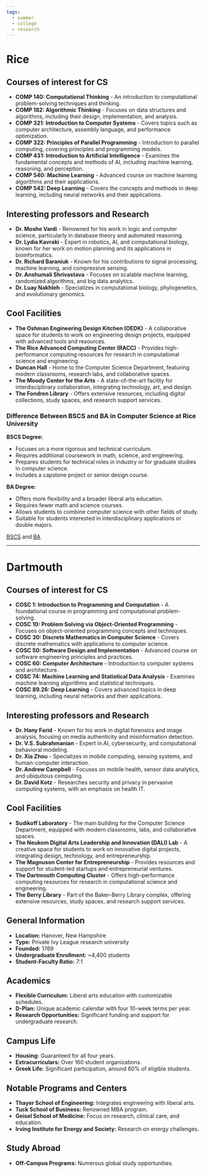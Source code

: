 ```yaml
---
tags:
  - summer
  - college
  - research
---
```

# Rice

## Courses of interest for CS
- **COMP 140: Computational Thinking** - An introduction to computational problem-solving techniques and thinking.
- **COMP 182: Algorithmic Thinking** - Focuses on data structures and algorithms, including their design, implementation, and analysis.
- **COMP 321: Introduction to Computer Systems** - Covers topics such as computer architecture, assembly language, and performance optimization.
- **COMP 322: Principles of Parallel Programming** - Introduction to parallel computing, covering principles and programming models.
- **COMP 431: Introduction to Artificial Intelligence** - Examines the fundamental concepts and methods of AI, including machine learning, reasoning, and perception.
- **COMP 540: Machine Learning** - Advanced course on machine learning algorithms and their applications.
- **COMP 542: Deep Learning** - Covers the concepts and methods in deep learning, including neural networks and their applications.

## Interesting professors and Research
- **Dr. Moshe Vardi** - Renowned for his work in logic and computer science, particularly in database theory and automated reasoning.
- **Dr. Lydia Kavraki** - Expert in robotics, AI, and computational biology, known for her work on motion planning and its applications in bioinformatics.
- **Dr. Richard Baraniuk** - Known for his contributions to signal processing, machine learning, and compressive sensing.
- **Dr. Anshumali Shrivastava** - Focuses on scalable machine learning, randomized algorithms, and big data analytics.
- **Dr. Luay Nakhleh** - Specializes in computational biology, phylogenetics, and evolutionary genomics.

## Cool Facilities
- **The Oshman Engineering Design Kitchen (OEDK)** - A collaborative space for students to work on engineering design projects, equipped with advanced tools and resources.
- **The Rice Advanced Computing Center (RACC)** - Provides high-performance computing resources for research in computational science and engineering.
- **Duncan Hall** - Home to the Computer Science Department, featuring modern classrooms, research labs, and collaborative spaces.
- **The Moody Center for the Arts** - A state-of-the-art facility for interdisciplinary collaboration, integrating technology, art, and design.
- **The Fondren Library** - Offers extensive resources, including digital collections, study spaces, and research support services.


### Difference Between BSCS and BA in Computer Science at Rice University

**BSCS Degree:**
- Focuses on a more rigorous and technical curriculum.
- Requires additional coursework in math, science, and engineering.
- Prepares students for technical roles in industry or for graduate studies in computer science.
- Includes a capstone project or senior design course.

**BA Degree:**
- Offers more flexibility and a broader liberal arts education.
- Requires fewer math and science courses.
- Allows students to combine computer science with other fields of study.
- Suitable for students interested in interdisciplinary applications or double majors.

 [BSCS](https://ga.rice.edu/programs-study/departments-programs/engineering/computer-science/computer-science-bscs/) and [BA](https://ga.rice.edu/programs-study/departments-programs/engineering/computer-science/computer-science-ba/)



---
# Dartmouth

## Courses of interest for CS
- **COSC 1: Introduction to Programming and Computation** - A foundational course in programming and computational problem-solving.
- **COSC 10: Problem Solving via Object-Oriented Programming** - Focuses on object-oriented programming concepts and techniques.
- **COSC 30: Discrete Mathematics in Computer Science** - Covers discrete mathematics with applications to computer science.
- **COSC 50: Software Design and Implementation** - Advanced course on software engineering principles and practices.
- **COSC 60: Computer Architecture** - Introduction to computer systems and architecture.
- **COSC 74: Machine Learning and Statistical Data Analysis** - Examines machine learning algorithms and statistical techniques.
- **COSC 89.26: Deep Learning** - Covers advanced topics in deep learning, including neural networks and their applications.

## Interesting professors and Research
- **Dr. Hany Farid** - Known for his work in digital forensics and image analysis, focusing on media authenticity and misinformation detection.
- **Dr. V.S. Subrahmanian** - Expert in AI, cybersecurity, and computational behavioral modeling.
- **Dr. Xia Zhou** - Specializes in mobile computing, sensing systems, and human-computer interaction.
- **Dr. Andrew Campbell** - Focuses on mobile health, sensor data analytics, and ubiquitous computing.
- **Dr. David Kotz** - Researches security and privacy in pervasive computing systems, with an emphasis on health IT.

## Cool Facilities
- **Sudikoff Laboratory** - The main building for the Computer Science Department, equipped with modern classrooms, labs, and collaborative spaces.
- **The Neukom Digital Arts Leadership and Innovation (DALI) Lab** - A creative space for students to work on innovative digital projects, integrating design, technology, and entrepreneurship.
- **The Magnuson Center for Entrepreneurship** - Provides resources and support for student-led startups and entrepreneurial ventures.
- **The Dartmouth Computing Cluster** - Offers high-performance computing resources for research in computational science and engineering.
- **The Berry Library** - Part of the Baker-Berry Library complex, offering extensive resources, study spaces, and research support services.

## General Information
- **Location:** Hanover, New Hampshire
- **Type:** Private Ivy League research university
- **Founded:** 1769
- **Undergraduate Enrollment:** ~4,400 students
- **Student-Faculty Ratio:** 7:1

## Academics
- **Flexible Curriculum:** Liberal arts education with customizable schedules.
- **D-Plan:** Unique academic calendar with four 10-week terms per year.
- **Research Opportunities:** Significant funding and support for undergraduate research.

## Campus Life
- **Housing:** Guaranteed for all four years.
- **Extracurriculars:** Over 160 student organizations.
- **Greek Life:** Significant participation, around 60% of eligible students.

## Notable Programs and Centers
- **Thayer School of Engineering:** Integrates engineering with liberal arts.
- **Tuck School of Business:** Renowned MBA program.
- **Geisel School of Medicine:** Focus on research, clinical care, and education.
- **Irving Institute for Energy and Society:** Research on energy challenges.

## Study Abroad
- **Off-Campus Programs:** Numerous global study opportunities.